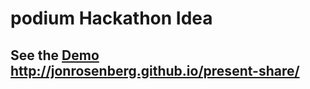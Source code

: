 podium Hackathon Idea
======

## See the [Demo](http://jonrosenberg.github.io/podium/) http://jonrosenberg.github.io/present-share/

